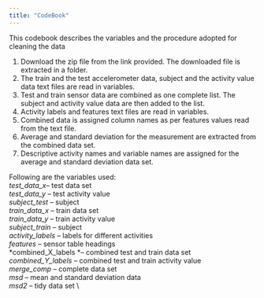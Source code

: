 ```yaml
---
title: "CodeBook"
---
```


This codebook describes the variables and the procedure adopted for cleaning the data 
1.	Download the zip file from the link provided. The downloaded file is extracted in a folder. 
2.	The train and the test accelerometer data, subject and the activity value data text files are read in variables.
3.	Test and train sensor data are combined as one complete list. The subject and activity value data are then added to the list. 
4.	Activity labels and features text files are read in variables. 
5.	Combined data is assigned column names as per features values read from the text file. 
6.	Average and standard deviation for the measurement are extracted from the combined data set. 
7.	Descriptive activity names and variable names are assigned for the average and standard deviation data set.

Following are the variables used:\
*test_data_x*– test data set \
*test_data_y* – test activity value \
*subject_test* – subject  \
*train_data_x* – train data set \
*train_data_y* – train activity value   \
*subject_train* – subject  \
*activity_labels* – labels for different activities \
*features* – sensor table headings \
*combined_X_labels *– combined test and train data set \
*combined_Y_labels* – combined test and train activity value \
*merge_comp* – complete data set \
*msd* – mean and standard deviation data  \
*msd2* – tidy data set \
